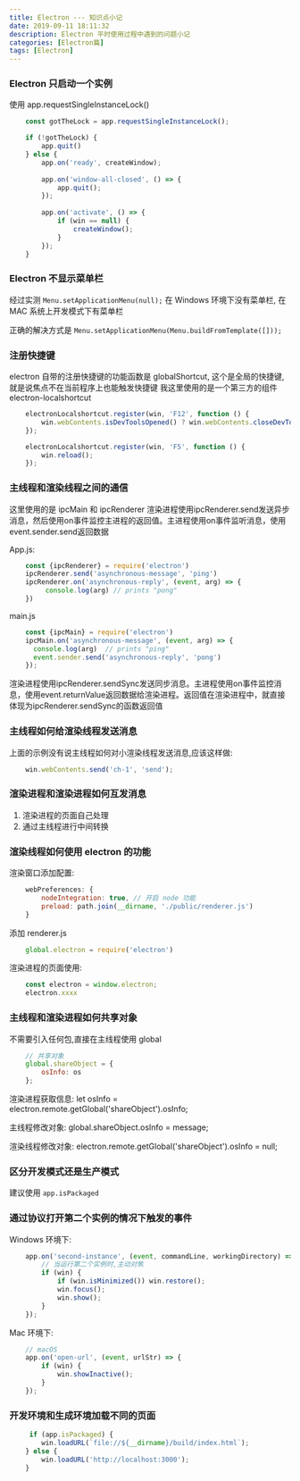 ```yaml
---
title: Electron --- 知识点小记
date: 2019-09-11 18:11:32
description: Electron 平时使用过程中遇到的问题小记
categories: [Electron篇]
tags: [Electron]
---
```


<!-- more -->
### Electron 只启动一个实例
使用 app.requestSingleInstanceLock()

```js
    const gotTheLock = app.requestSingleInstanceLock();

    if (!gotTheLock) {
        app.quit()
    } else {
        app.on('ready', createWindow);
    
        app.on('window-all-closed', () => {
            app.quit();
        });
    
        app.on('activate', () => {
            if (win == null) {
                createWindow();
            }
        });
    }
```

### Electron 不显示菜单栏
经过实测
`Menu.setApplicationMenu(null);`
在 Windows 环境下没有菜单栏, 在 MAC 系统上开发模式下有菜单栏

正确的解决方式是
`Menu.setApplicationMenu(Menu.buildFromTemplate([]));`

### 注册快捷键
electron 自带的注册快捷键的功能函数是 globalShortcut, 这个是全局的快捷键,就是说焦点不在当前程序上也能触发快捷键
我这里使用的是一个第三方的组件 electron-localshortcut

```js
    electronLocalshortcut.register(win, 'F12', function () {
        win.webContents.isDevToolsOpened() ? win.webContents.closeDevTools() : win.webContents.openDevTools();
    });

    electronLocalshortcut.register(win, 'F5', function () {
        win.reload();
    });
```

### 主线程和渲染线程之间的通信
这里使用的是 ipcMain 和 ipcRenderer
渲染进程使用ipcRenderer.send发送异步消息，然后使用on事件监控主进程的返回值。主进程使用on事件监听消息，使用event.sender.send返回数据

App.js:

```js
    const {ipcRenderer} = require('electron')
    ipcRenderer.send('asynchronous-message', 'ping')
    ipcRenderer.on('asynchronous-reply', (event, arg) => {
         console.log(arg) // prints "pong"
    })
```

main.js

```js
    const {ipcMain} = require('electron')
    ipcMain.on('asynchronous-message', (event, arg) => {
      console.log(arg)  // prints "ping"
      event.sender.send('asynchronous-reply', 'pong')
    });
```

渲染进程使用ipcRenderer.sendSync发送同步消息。主进程使用on事件监控消息，使用event.returnValue返回数据给渲染进程。返回值在渲染进程中，就直接体现为ipcRenderer.sendSync的函数返回值

### 主线程如何给渲染线程发送消息
上面的示例没有说主线程如何对小渲染线程发送消息,应该这样做:

```js
    win.webContents.send('ch-1', 'send');
```

### 渲染进程和渲染进程如何互发消息
1. 渲染进程的页面自己处理
2. 通过主线程进行中间转换

### 渲染线程如何使用 electron 的功能
渲染窗口添加配置:

```js
    webPreferences: {
        nodeIntegration: true, // 开启 node 功能
        preload: path.join(__dirname, './public/renderer.js')
    }
```

添加 renderer.js

```js
    global.electron = require('electron')
```

渲染进程的页面使用:

```js
    const electron = window.electron;
    electron.xxxx
```

### 主线程和渲染进程如何共享对象
不需要引入任何包,直接在主线程使用 global

```js
    // 共享对象
    global.shareObject = {
        osInfo: os
    };
```

渲染进程获取信息: let osInfo = electron.remote.getGlobal('shareObject').osInfo;

主线程修改对象: global.shareObject.osInfo = message;

渲染线程修改对象: electron.remote.getGlobal('shareObject').osInfo = null;

### 区分开发模式还是生产模式
建议使用 `app.isPackaged`

### 通过协议打开第二个实例的情况下触发的事件
Windows 环境下:

```js
    app.on('second-instance', (event, commandLine, workingDirectory) => {
        // 当运行第二个实例时,主动对焦
        if (win) {
            if (win.isMinimized()) win.restore();
            win.focus();
            win.show();
        }
    });
```

Mac 环境下:

```js
    // macOS
    app.on('open-url', (event, urlStr) => {
        if (win) {
            win.showInactive();
        }
    });
```

### 开发环境和生成环境加载不同的页面

```js
     if (app.isPackaged) {
        win.loadURL(`file://${__dirname}/build/index.html`);
    } else {
        win.loadURL('http://localhost:3000');
    }
```